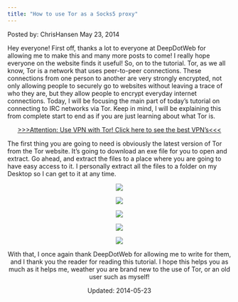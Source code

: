 ```yaml
---
title: "How to use Tor as a Socks5 proxy"
---
```


Posted by: ChrisHansen </span>
<span>May 23, 2014</span>

<p>Hey everyone! First off, thanks a lot to everyone at DeepDotWeb for allowing me to make this and many more posts to come! I really hope everyone on the website finds it useful! So, on to the tutorial. Tor, as we all know, Tor is a network that uses peer-to-peer connections. These connections from one person to another are very strongly encrypted, not only allowing people to securely go to websites without leaving a trace of who they are, but they allow people to encrypt everyday internet connections. Today, I will be focusing the main part of today’s tutorial on connecting to IRC networks via Tor. Keep in mind, I will be explaining this from complete start to end as if you are just learning about what Tor is.</p>
<p style="text-align: center;"><a href="/vpn-comparison-chart/">&gt;&gt;&gt;Attention: Use VPN with Tor! Click here to see the best VPN’s&lt;&lt;&lt;</a></p>
<p>The first thing you are going to need is obviously the latest version of Tor from the Tor website. It’s going to download an exe file for you to open and extract. Go ahead, and extract the files to a place where you are going to have easy access to it. I personally extract all the files to a folder on my Desktop so I can get to it at any time.</p>
<p><center>

<img src="/imgs/2014/05/1.png"/>
<p><center>

<img src="/imgs/2014/05/2.png"/>
<p><center>

<img src="/imgs/2014/05/3.png"/>
<p><center>

<img src="/imgs/2014/05/4.png"/>
<p><center>

<img src="/imgs/2014/05/5.png"/>
<p>With that, I once again thank DeepDotWeb for allowing me to write for them, and I thank you the reader for reading this tutorial. I hope this helps you as much as it helps me, weather you are brand new to the use of Tor, or an old user such as myself!</p>

Updated: 2014-05-23
    
